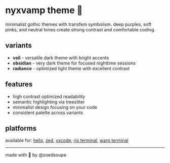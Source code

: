 # nyxvamp theme 🌙

minimalist gothic themes with transfem symbolism. deep purples, soft pinks, and neutral tones create strong contrast and comfortable coding.

## variants

- **veil** - versatile dark theme with bright accents
- **obsidian** - very dark theme for focused nighttime sessions  
- **radiance** - optimized light theme with excellent contrast

## features

- high contrast optimized readability
- semantic highlighting via treesitter
- minimalist design focusing on your code
- consistent palette across variants

## platforms

available for: [helix](./helix), [zed](./zed), [vscode](./vscode), [rio terminal](./rio), [warp terminal](./warp)

---

made with 💖 by @zoedsoupe

